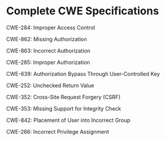 

# Complete CWE Specifications

CWE-284: Improper Access Control

CWE-862: Missing Authorization

CWE-863: Incorrect Authorization

CWE-285: Improper Authorization

CWE-639: Authorization Bypass Through User-Controlled Key

CWE-252: Unchecked Return Value

CWE-352: Cross-Site Request Forgery (CSRF)

CWE-353: Missing Support for Integrity Check

CWE-842: Placement of User into Incorrect Group

CWE-266: Incorrect Privilege Assignment